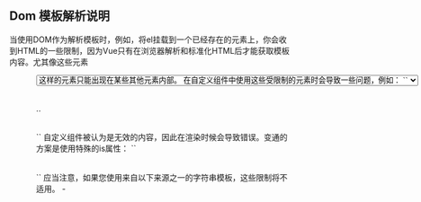## Dom 模板解析说明
当使用DOM作为解析模板时，例如，将el挂载到一个已经存在的元素上，你会收到HTML的一些限制，因为Vue只有在浏览器解析和标准化HTML后才能获取模板内容。尤其像这些元素<ul><ol><table><select>限制了能被它包裹的元素，而一些像<option>这样的元素只能出现在某些其他元素内部。

在自定义组件中使用这些受限制的元素时会导致一些问题，例如：
``
<table>
<my-row>..</my-row>
</table>
``
自定义组件<my-row>被认为是无效的内容，因此在渲染时候会导致错误。变通的方案是使用特殊的is属性：
``
<table>
<tr is="my-row"></tr>
</table>
``
应当注意，如果您使用来自以下来源之一的字符串模板，这些限制将不适用。
  - <script type="text/x-template">
  - javascript内联模板字符串
  - .vue组件
因此有必要的话请使用字符串模板。

##data必须是函数
通过Vue构造器传入的各种选项大多数都可以用在组件里。data是一个列外，它必须是函数。实际上，如果你这么做：
``
Vue.component('my-component',{
    tamplate:'<span>{{message}}</span>',
    data:{
        message:'hello'
    }
})
``
那么Vue会停止，并在控制台发出警告，告诉你在组件中data必须是一个函数。理解这种规则的存在意义很有帮助，让我们假设用如下方式来绕开Vue的警告：
``
<div id="example-2">
    <simple-counter></simple-counter>
    <simple-counter></simple-counter>
    <simple-counter></simple-counter>
</div>
``
``
var data={counter:0}
Vue.component('simple-counter',{
    template:'<button v-on:click="counter+=1">{{counter}}</button>',
    //技术上data的确是一个函数了，因此Vue不会警告
    //但是我们返回给每个组件的实例却引用了同一个data对象
    data:function(){
        return data
    }
})
new Vue({
    el:'#example-2'
})
``
由于这三个组件共享了同一个data，因此增加一个counter会影响所有组件！这不对，我们可以通过为每个组件返回全新的data对象来解决这个问题：
``
data:function(){
    return {
        counter:0;
    }
}
``
现在每个counter都有他自己的内部状态了

##构成组件
组件意味着协同工作，通常父子组件会是这样的关系：组件A在它的模板中使用了组件B。他们之间必然需要相互通信：父组件要给子组件传递数据，子组件需要将它内部发生的事情告知给父组件。然而，在一个良好定义的接口中尽可能将父子组件解耦是很重要的。这保证了每个组件可以在相对隔离的环境中书写和理解，也大幅提高了组件的可维护性和可重用性。

在Vue.js中，父子组件的关系可以总结为props down, events up。父组件通过props向下传递数据给子组件，子组件通过events给父组件发送消息。看看它们是怎么工作的。

##使用prop传递数据
组件实例的作用域是孤立的。这意味着不能（也不应该）在子组件的模板内直接引用父组件的数据。要让子组件使用父组件的数据，我们需要通过子组件的props选项。

子组件要显式的用props选项声明他期待获得的数据：
``
Vue.component('child',{
    //声明props
    props:['message'],
    //就像data一样，prop可以用在模板内
    //同样也可以在vm实例中像“this.message”这样使用
    template:'<span>{{message}}</span>'
})
``
我们可以向它传入一个普通字符串：
``
<child message="hello!"></child>
``

## camelCase vs kebab-case
HTML特性是不区分大小写的。所以，当使用的不是字符串模板，camelCased(驼峰式)命名的prop需要转换为相应的kebab-case(短横线隔开式)命名：
``
Vue.component('child',{
    //camelCase in javascript
    props:[myMessage],
    template:'<span>{{myMessage}}</span>'
})
``
``
<!--kebab-case in HTML-->
<child my-message="hello!"></child>
``
如果你使用字符串模板，则没有这些限制

##动态prop
在模板中，要动态绑定父组件的数据到子模板的props，与绑定到任何普通的HTML特性相类似，就是用v-bind。每当父组件的数据变化时，该变化也会传到给子组件：
``
<div>
<input v-model="parentMsg">
<br>
<child v-bind:my-message="parentMsg"></child>
</div>
``
使用v-bind的缩写语法通常更简单：
``
<child :my-message="parentMsg"></child>
``

#字面量语法 vs 动态语法
初学者常犯的一个错误是使用字面量语法传递数值：
``
<!--传递了一个字符串“1”-->
<comp some-prop="1"></comp>
``
因为他是一个字面prop，它的值是字符串“1”，而不是number。如果想传递一个实际的number，需要使用v-bind，从而让他的值被当做JavaScript表达式计算：
``
<!--传递实际的number-->
<comp v-bind:some-prop></comp>
``